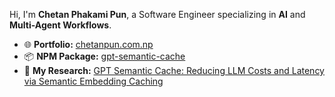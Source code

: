 Hi,
I'm **Chetan Phakami Pun**, a Software Engineer specializing in **AI** and **Multi-Agent Workflows**.  

- 🌐 **Portfolio:** [chetanpun.com.np](https://chetanpun.com.np)  
- 📦 **NPM Package:** [gpt-semantic-cache](https://www.npmjs.com/package/gpt-semantic-cache)
- 📄 **My Research:** [GPT Semantic Cache: Reducing LLM Costs and Latency via Semantic Embedding Caching](https://arxiv.org/abs/2411.05276?fbclid=PAZXh0bgNhZW0CMTEAAaZ5-ddOYJttzGtHqPoQh88QEvskRMEY9kFThnJgAbhkAVR6XWxCzZr83aA_aem_pAuTrjyVgBi1mJnMRgXItA)  
